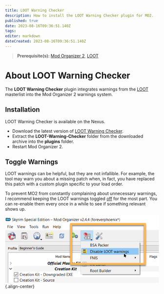 ```yaml
---
title: LOOT Warning Checker
description: How to install the LOOT Warning Checker plugin for MO2.
published: true
date: 2023-08-16T09:36:51.140Z
tags: 
editor: markdown
dateCreated: 2023-08-16T09:36:51.140Z
---
```


> **Prerequisite(s):** [Mod Organizer 2](/getting-started/initial-setup/mod-organizer-2), [LOOT](/tools/loot)

# About LOOT Warning Checker

The **LOOT Warning Checker** plugin integrates warnings from the [LOOT](/tools/loot) masterlist into the Mod Organizer 2 warnings system.

## Installation

LOOT Warning Checker is available on the Nexus.

- Download the latest version of [LOOT Warning Checker](https://www.nexusmods.com/site/mods/323?tab=files).
- Extract the **LOOT-Warning-Checker** folder from the downloaded archive into the **plugins** folder.
- Restart Mod Organizer 2.

## Toggle Warnings

LOOT warnings can be helpful, but they are not infallible. For example, the tool may warn you about a missing patch when, in fact, you have replaced this patch with a custom plugin specific to your load order.

To prevent MO2 from constantly complaining about unnecessary warnings, I recommend keeping the LOOT warnings toggled <u>off</u> for the most part. You can re-enable them every once in a while to see if something relevant shows up.

![disable-loot-warnings.png](/tools/disable-loot-warnings.png){.align-center}
